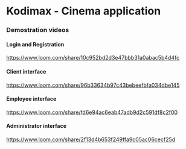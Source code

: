 # Kodimax - Cinema application

### Demostration videos

#### Login and Registration

https://www.loom.com/share/10c952bd2d3e47bbb31a0abac5b4d4fc

#### Client interface 

https://www.loom.com/share/96b33634b97c43bebeefbfa034dbe145

#### Employee interface

https://www.loom.com/share/fd6e94ac6eab47adb9d2c591df8c2f00

#### Administrator interface

https://www.loom.com/share/2f13d4b653f249ffa9c05ac06cecf25d
